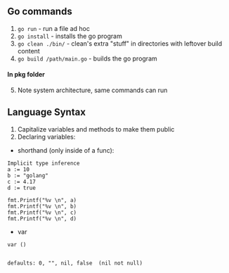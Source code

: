 
## Go commands
1. `go run` - run a file ad hoc
2. `go install` - installs the go program
3. `go clean ./bin/` - clean's extra "stuff" in directories with leftover build content
4. `go build /path/main.go`   - builds the go program
#### In pkg folder
5. Note system architecture, same commands can run

## Language Syntax
1. Capitalize variables and methods to make them public
2. Declaring variables:
 - shorthand (only inside of a func):
```
Implicit type inference
a := 10
b := "golang"
c := 4.17
d := true

fmt.Printf("%v \n", a)
fmt.Printf("%v \n", b)
fmt.Printf("%v \n", c)
fmt.Printf("%v \n", d)
```
- var
```
var ()


defaults: 0, "", nil, false  (nil not null)
```
